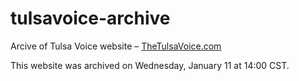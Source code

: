 # tulsavoice-archive
Arcive of Tulsa Voice website – [TheTulsaVoice.com](http://TheTulsaVoice.com)

This website was archived on Wednesday, January 11 at 14:00 CST.
